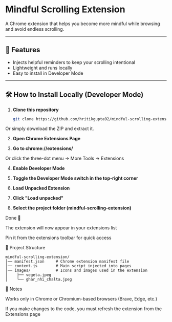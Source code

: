 # Mindful Scrolling Extension

A Chrome extension that helps you become more mindful while browsing and avoid endless scrolling.

---

## 🚀 Features
- Injects helpful reminders to keep your scrolling intentional
- Lightweight and runs locally
- Easy to install in Developer Mode

---

## 🛠️ How to Install Locally (Developer Mode)

1. **Clone this repository**
   ```bash
   git clone https://github.com/hritikgupta92/mindful-scrolling-extension.git

Or simply download the ZIP and extract it.

2. **Open Chrome Extensions Page**

3. **Go to chrome://extensions/**

Or click the three-dot menu → More Tools → Extensions

4. **Enable Developer Mode**

5. **Toggle the Developer Mode switch in the top-right corner**

6. **Load Unpacked Extension**

7. **Click "Load unpacked"**

8. **Select the project folder (mindful-scrolling-extension)**

Done 🎉

The extension will now appear in your extensions list

Pin it from the extensions toolbar for quick access

📂 Project Structure
```
mindful-scrolling-extension/
│── manifest.json     # Chrome extension manifest file
│── content.js        # Main script injected into pages
│── images/           # Icons and images used in the extension
│    ├── vegeta.jpeg
│    └── ghar_nhi_chalta.jpeg

```
📝 Notes

Works only in Chrome or Chromium-based browsers (Brave, Edge, etc.)

If you make changes to the code, you must refresh the extension from the Extensions page
